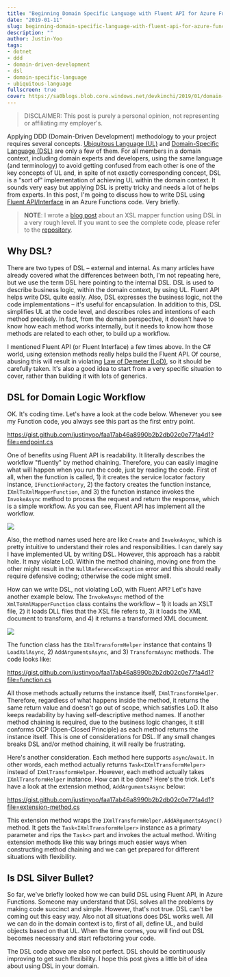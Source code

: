 ```yaml
---
title: "Beginning Domain Specific Language with Fluent API for Azure Functions"
date: "2019-01-11"
slug: beginning-domain-specific-language-with-fluent-api-for-azure-functions
description: ""
author: Justin-Yoo
tags:
- dotnet
- ddd
- domain-driven-development
- dsl
- domain-specific-language
- ubiquitous-language
fullscreen: true
cover: https://sa0blogs.blob.core.windows.net/devkimchi/2019/01/domain-specific-language-101-00.png
---
```


> DISCLAIMER: This post is purely a personal opinion, not representing or affiliating my employer's.

Applying DDD (Domain-Driven Development) methodology to your project requires several concepts. [Ubiquitous Language (UL)](https://martinfowler.com/bliki/UbiquitousLanguage.html) and [Domain-Specific Language (DSL)](https://en.wikipedia.org/wiki/Domain-specific_language) are only a few of them. For all members in a domain context, including domain experts and developers, using the same language (and terminology) to avoid getting confused from each other is one of the key concepts of UL and, in spite of not exactly corresponding concept, DSL is a "sort of" implementation of achieving UL within the domain context. It sounds very easy but applying DSL is pretty tricky and needs a lot of helps from experts. In this post, I'm going to discuss how to write DSL using [Fluent API/Interface](https://www.martinfowler.com/bliki/FluentInterface.html) in an Azure Functions code. Very briefly.

> **NOTE**: I wrote a [blog post](https://devkimchi.com/2019/01/07/building-xsl-mapper-with-azure-functions/) about an XSL mapper function using DSL in a very rough level. If you want to see the complete code, please refer to the [repository](https://github.com/aliencube/AzureFunctions-XSL-Mapper).

## Why DSL?

There are two types of DSL – external and internal. As many articles have already covered what the differences between both, I'm not repeating here, but we use the term DSL here pointing to the internal DSL. DSL is used to describe business logic, within the domain context, by using UL. Fluent API helps write DSL quite easily. Also, DSL expresses the business logic, not the code implementations – it's useful for encapsulation. In addition to this, DSL simplifies UL at the code level, and describes roles and intentions of each method precisely. In fact, from the domain perspective, it doesn't have to know how each method works internally, but it needs to know how those methods are related to each other, to build up a workflow.

I mentioned Fluent API (or Fluent Interface) a few times above. In the C# world, using extension methods really helps build the Fluent API. Of course, abusing this will result in violating [Law of Demeter (LoD)](http://www.blackwasp.co.uk/LawOfDemeter.aspx), so it should be carefully taken. It's also a good idea to start from a very specific situation to cover, rather than building it with lots of generics.

## DSL for Domain Logic Workflow

OK. It's coding time. Let's have a look at the code below. Whenever you see my Function code, you always see this part as the first entry point.

https://gist.github.com/justinyoo/faa17ab46a8990b2b2db02c0e77fa4d1?file=endpoint.cs

One of benefits using Fluent API is readability. It literally describes the workflow "fluently" by method chaining. Therefore, you can easily imagine what will happen when you run the code, just by reading the code. First of all, when the function is called, 1) it creates the service locator factory instance, `IFunctionFactory`, 2) the factory creates the function instance, `IXmlToXmlMapperFunction`, and 3) the function instance invokes the `InvokeAsync` method to process the request and return the response, which is a simple workflow. As you can see, Fluent API has implement all the workflow.

![](https://sa0blogs.blob.core.windows.net/devkimchi/2019/01/domain-specific-language-101-01.png)

Also, the method names used here are like `Create` and `InvokeAsync`, which is pretty intuitive to understand their roles and responsibilities. I can darely say I have implemented UL by writing DSL. However, this approach has a rabbit hole. It may violate LoD. Within the method chaining, moving one from the other might result in the `NullReferenceException` error and this should really require defensive coding; otherwise the code might smell.

How can we write DSL, not violating LoD, with Fluent API? Let's have another example below. The `InvokeAsync` method of the `XmlToXmlMapperFunction` class contains the workflow – 1) it loads an XSLT file, 2) it loads DLL files that the XSL file refers to, 3) it loads the XML document to transform, and 4) it returns a transformed XML document.

![](https://sa0blogs.blob.core.windows.net/devkimchi/2019/01/domain-specific-language-101-02.png)

The function class has the `IXmlTransformHelper` instance that contains 1) `LoadXslAsync`, 2) `AddArgumentsAsync`, and 3) `TransformAsync` methods. The code looks like:

https://gist.github.com/justinyoo/faa17ab46a8990b2b2db02c0e77fa4d1?file=function.cs

All those methods actually returns the instance itself, `IXmlTransformHelper`. Therefore, regardless of what happens inside the method, it returns the same return value and doesn't go out of scope, which satisfies LoD. It also keeps readability by having self-descriptive method names. If another method chaining is required, due to the business logic changes, it still conforms OCP (Open-Closed Principle) as each method returns the instance itself. This is one of considerations for DSL. If any small changes breaks DSL and/or method chaining, it will really be frustrating.

Here's another consideration. Each method here supports `async`/`await`. In other words, each method actually returns `Task<IXmlTransformHelper>` instead of `IXmlTransformHelper`. However, each method actually takes `IXmlTransformHelper` inatance. How can it be done? Here's the trick. Let's have a look at the extension method, `AddArgumentsAsync` below:

https://gist.github.com/justinyoo/faa17ab46a8990b2b2db02c0e77fa4d1?file=extension-method.cs

This extension method wraps the `IXmlTransformHelper.AddARgumentsAsync()` method. It gets the `Task<IXmlTransformHelper>` instance as a primary parameter and rips the `Task<>` part and invokes the actual method. Writing extension methods like this way brings much easier ways when constructing method chaining and we can get prepared for different situations with flexibility.

## Is DSL Silver Bullet?

So far, we've briefly looked how we can build DSL using Fluent API, in Azure Functions. Someone may understand that DSL solves all the problems by making code succinct and simple. However, that's not true. DSL can't be coming out this easy way. Also not all situations does DSL works well. All we can do in the domain context is to, first of all, define UL, and build objects based on that UL. When the time comes, you will find out DSL becomes necessary and start refactoring your code.

The DSL code above are also not perfect. DSL should be continuously improving to get such flexibility. I hope this post gives a little bit of idea about using DSL in your domain.
